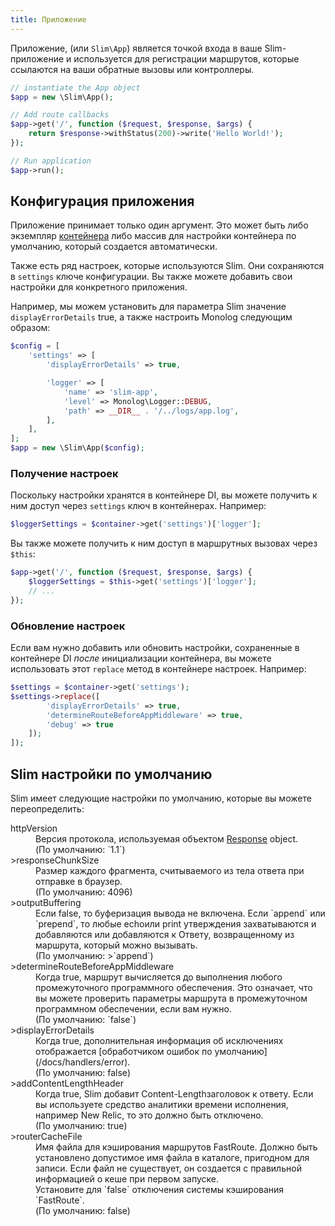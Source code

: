 ```yaml
---
title: Приложение
---
```


Приложение, (или `Slim\App`) является точкой входа в ваше Slim-приложение и используется для 
регистрации маршрутов, которые ссылаются на ваши обратные вызовы или контроллеры.

```php
// instantiate the App object
$app = new \Slim\App();

// Add route callbacks
$app->get('/', function ($request, $response, $args) {
    return $response->withStatus(200)->write('Hello World!');
});

// Run application
$app->run();
```

## Конфигурация приложения

Приложение принимает только один аргумент. Это может быть либо экземпляр [контейнера](/docs/concepts/di.html) 
либо массив для настройки контейнера по умолчанию, который создается автоматически.

Также есть ряд настроек, которые используются Slim. Они сохраняются в `settings`
ключе конфигурации. Вы также можете добавить свои настройки для конкретного приложения.

Например, мы можем установить для параметра Slim значение `displayErrorDetails` true, а также настроить 
Monolog следующим образом:

```php
$config = [
    'settings' => [
        'displayErrorDetails' => true,

        'logger' => [
            'name' => 'slim-app',
            'level' => Monolog\Logger::DEBUG,
            'path' => __DIR__ . '/../logs/app.log',
        ],
    ],
];
$app = new \Slim\App($config);
```


### Получение настроек

Поскольку настройки хранятся в контейнере DI, вы можете получить к ним доступ через `settings` ключ в 
контейнерах. Например:

```php
$loggerSettings = $container->get('settings')['logger'];
```

Вы также можете получить к ним доступ в маршрутных вызовах через `$this`:

```php
$app->get('/', function ($request, $response, $args) {
    $loggerSettings = $this->get('settings')['logger'];
    // ...
});
```

### Обновление настроек

Если вам нужно добавить или обновить настройки, сохраненные в контейнере DI *после* инициализации 
контейнера, вы можете использовать этот `replace` метод в контейнере настроек. Например:

```php
$settings = $container->get('settings');
$settings->replace([
        'displayErrorDetails' => true,
        'determineRouteBeforeAppMiddleware' => true,
        'debug' => true
    ]);
]);
```

## Slim настройки по умолчанию

Slim имеет следующие настройки по умолчанию, которые вы можете переопределить:

<dl>
<dt>httpVersion</dt>
    <dd>Версия протокола, используемая объектом <a href="/docs/objects/response.html">Response</a>
        object.
        <br>(По умолчанию: `1.1`)</dd>
<dt>>responseChunkSize</dt>
    <dd>Размер каждого фрагмента, считываемого из тела ответа при отправке в браузер.
        <br>(По умолчанию: 4096)</dd>
<dt>>outputBuffering</dt>
    <dd>Если false, то буферизация вывода не включена. Если `append` или `prepend`, то любые echoили print 
    утверждения захватываются и добавляются или добавляются к Ответу, возвращенному из маршрута, который можно вызывать. 
        <br>(По умолчанию: >`append`)</dd>
<dt>>determineRouteBeforeAppMiddleware</dt>
    <dd>Когда true, маршрут вычисляется до выполнения любого промежуточного программного обеспечения. 
    Это означает, что вы можете проверить параметры маршрута в промежуточном программном обеспечении, если вам нужно. 
    <br>(По умолчанию: `false`)</dd>
<dt>>displayErrorDetails</dt>
    <dd>Когда true, дополнительная информация об исключениях отображается 
    [обработчиком ошибок по умолчанию](/docs/handlers/error).
    <br>(По умолчанию: false)</dd>
<dt>>addContentLengthHeader</dt>
    <dd>Когда true, Slim добавит Content-Lengthзаголовок к ответу. Если вы используете средство 
    аналитики времени исполнения, например New Relic, то это должно быть отключено. 
    <br>(По умолчанию: true)</dd>
<dt>>routerCacheFile</dt>
    <dd>Имя файла для кэширования маршрутов FastRoute. Должно быть установлено допустимое имя файла в 
    каталоге, пригодном для записи. Если файл не существует, он создается с правильной информацией о 
    кеше при первом запуске. <br>
    Установите для `false` отключения системы кэширования `FastRoute`. 
    <br>(По умолчанию: false)</dd>
</dl>

